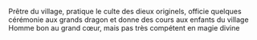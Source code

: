 Prêtre du village, pratique le culte des dieux originels, officie quelques cérémonie aux grands dragon et donne des cours aux enfants du village
Homme bon au grand cœur, mais pas très compétent en magie divine